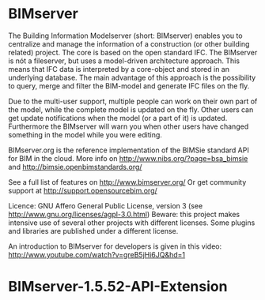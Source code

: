 BIMserver
=========

The Building Information Modelserver (short: BIMserver) enables you to centralize and manage the information of a construction (or other building related) project. The core is based on the open standard IFC. The BIMserver is nót a fileserver, but uses a model-driven architecture approach. This means that IFC data is interpreted by a core-object and stored in an underlying database. The main advantage of this approach is the possibility to query, merge and filter the BIM-model and generate IFC files on the fly.

Due to the multi-user support, multiple people can work on their own part of the model, while the complete model is updated on the fly. Other users can get update notifications when the model (or a part of it) is updated. Furthermore the BIMserver will warn you when other users have changed something in the model while you were editing.

BIMserver.org is the reference implementation of the BIMSie standard API for BIM in the cloud. More info on http://www.nibs.org/?page=bsa_bimsie and http://bimsie.openbimstandards.org/

See a full list of features on http://www.bimserver.org/ 
Or get community support at http://support.opensourcebim.org/

Licence: GNU Affero General Public License, version 3 (see http://www.gnu.org/licenses/agpl-3.0.html)
Beware: this project makes intensive use of several other projects with different licenses. Some plugins and libraries are published under a different license.


An introduction to BIMserver for developers is given in this video: http://www.youtube.com/watch?v=greB5jHi6JQ&hd=1
# BIMserver-1.5.52-API-Extension
